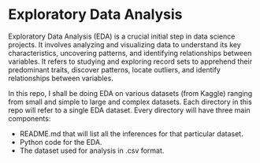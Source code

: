 # Exploratory Data Analysis
Exploratory Data Analysis (EDA) is a crucial initial step in data science projects. It involves analyzing and visualizing data to understand its key characteristics, uncovering patterns, and identifying relationships between variables. It refers to studying and exploring record sets to apprehend their predominant traits, discover patterns, locate outliers, and identify relationships between variables.
  
In this repo, I shall be doing EDA on various datasets (from Kaggle) ranging from small and simple to large and complex datasets. Each directory in this repo will refer to a single EDA dataset. Every directory will have three main components:  
* README.md that will list all the inferences for that particular dataset.  
* Python code for the EDA.
* The dataset used for analysis in .csv format.

